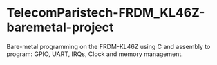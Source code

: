 # TelecomParistech-FRDM_KL46Z-baremetal-project
Bare-metal programming on the FRDM-KL46Z using C and assembly to program: GPIO, UART, IRQs, Clock and memory management.
